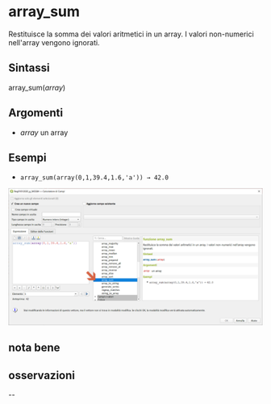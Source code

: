 # array_sum

Restituisce la somma dei valori aritmetici in un array. I valori non-numerici nell'array vengono ignorati.

## Sintassi

array_sum(_array_) 

## Argomenti

* _array_ un array

## Esempi

* `array_sum(array(0,1,39.4,1.6,'a')) → 42.0`

![](../../img/arrays/array_sum/array_sum1.png)

## nota bene

## osservazioni

--
